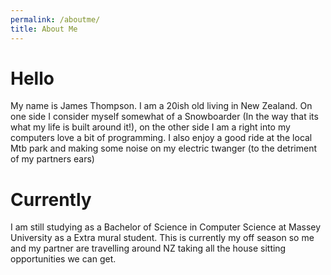 ```yaml
---
permalink: /aboutme/
title: About Me
---
```

# Hello
My name is James Thompson. I am a 20ish old living in New Zealand. On one side I consider myself somewhat of a Snowboarder (In the way that its what my life is built around it!), on the other side I am a right into my computers love a bit of programming. I also enjoy a good ride at the local Mtb park and making some noise on my electric twanger (to the detriment of my partners ears)

# Currently
I am still studying as a Bachelor of Science in Computer Science at Massey University as a Extra mural student. This is currently my off season so me and my partner are travelling around NZ taking all the house sitting opportunities we can get.


